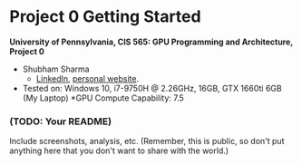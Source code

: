 Project 0 Getting Started
====================

**University of Pennsylvania, CIS 565: GPU Programming and Architecture, Project 0**

* Shubham Sharma
  * [LinkedIn](www.linkedin.com/in/codeshubham), [personal website](https://shubhvr.com/).
* Tested on: Windows 10, i7-9750H @ 2.26GHz, 16GB, GTX 1660ti 6GB (My Laptop)
*GPU Compute Capability: 7.5

### (TODO: Your README)

Include screenshots, analysis, etc. (Remember, this is public, so don't put
anything here that you don't want to share with the world.)


